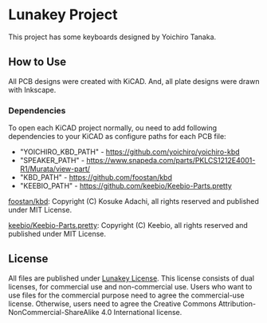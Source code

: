 # Lunakey Project

This project has some keyboards designed by Yoichiro Tanaka.

## How to Use

All PCB designs were created with KiCAD. And, all plate designs were drawn with Inkscape. 

### Dependencies

To open each KiCAD project normally, ou need to add following dependencies to your KiCAD as configure paths for each PCB file:

* "YOICHIRO_KBD_PATH" - https://github.com/yoichiro/yoichiro-kbd
* "SPEAKER_PATH" - https://www.snapeda.com/parts/PKLCS1212E4001-R1/Murata/view-part/
* "KBD_PATH" - https://github.com/foostan/kbd
* "KEEBIO_PATH" - https://github.com/keebio/Keebio-Parts.pretty

[foostan/kbd](https://github.com/foostan/kbd): Copyright (C) Kosuke Adachi, all rights reserved and published under MIT License.

[keebio/Keebio-Parts.pretty](https://github.com/keebio/Keebio-Parts.pretty): Copyright (C) Keebio, all rights reserved and published under MIT License.

## License

All files are published under [Lunakey License](https://github.com/yoichiro/lunakey/LICENSE). This license consists of dual licenses, for commercial use and non-commercial use. Users who want to use files for the commercial purpose need to agree the commercial-use license. Otherwise, users need to agree the Creative Commons Attribution-NonCommercial-ShareAlike 4.0 International license.
